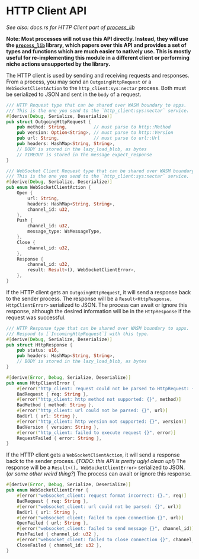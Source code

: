 # HTTP Client API

*See also: docs.rs for HTTP Client part of [process_lib](../process_stdlib/overview.md)*

**Note: Most processes will not use this API directly. Instead, they will use the [`process_lib`](./process_stdlib/overview.md) library, which papers over this API and provides a set of types and functions which are much easier to natively use. This is mostly useful for re-implementing this module in a different client or performing niche actions unsupported by the library.**

The HTTP client is used by sending and receiving requests and responses.
From a process, you may send an `OutgoingHttpRequest` or a `WebSocketClientAction` to the `http_client:sys:nectar` process.
Both must be serialized to JSON and sent in the `body` of a request.

```rust
/// HTTP Request type that can be shared over WASM boundary to apps.
/// This is the one you send to the `http_client:sys:nectar` service.
#[derive(Debug, Serialize, Deserialize)]
pub struct OutgoingHttpRequest {
    pub method: String,          // must parse to http::Method
    pub version: Option<String>, // must parse to http::Version
    pub url: String,             // must parse to url::Url
    pub headers: HashMap<String, String>,
    // BODY is stored in the lazy_load_blob, as bytes
    // TIMEOUT is stored in the message expect_response
}
```

```rust
/// WebSocket Client Request type that can be shared over WASM boundary to apps.
/// This is the one you send to the `http_client:sys:nectar` service.
#[derive(Debug, Serialize, Deserialize)]
pub enum WebSocketClientAction {
    Open {
        url: String,
        headers: HashMap<String, String>,
        channel_id: u32,
    },
    Push {
        channel_id: u32,
        message_type: WsMessageType,
    },
    Close {
        channel_id: u32,
    },
    Response {
        channel_id: u32,
        result: Result<(), WebSocketClientError>,
    },
}
```

If the HTTP client gets an `OutgoingHttpRequest`, it will send a response back to the sender process.
The response will be a `Result<HttpResponse, HttpClientError>` serialized to JSON. The process can await or ignore this response, although the desired information will be in the `HttpResponse` if the request was successful.

```rust
/// HTTP Response type that can be shared over WASM boundary to apps.
/// Respond to [`IncomingHttpRequest`] with this type.
#[derive(Debug, Serialize, Deserialize)]
pub struct HttpResponse {
    pub status: u16,
    pub headers: HashMap<String, String>,
    // BODY is stored in the lazy_load_blob, as bytes
}

#[derive(Error, Debug, Serialize, Deserialize)]
pub enum HttpClientError {
    #[error("http_client: request could not be parsed to HttpRequest: {}.", req)]
    BadRequest { req: String },
    #[error("http_client: http method not supported: {}", method)]
    BadMethod { method: String },
    #[error("http_client: url could not be parsed: {}", url)]
    BadUrl { url: String },
    #[error("http_client: http version not supported: {}", version)]
    BadVersion { version: String },
    #[error("http_client: failed to execute request {}", error)]
    RequestFailed { error: String },
}
```

If the HTTP client gets a `WebSocketClientAction`, it will send a response back to the sender process.
(*TODO: this API is pretty ugly! clean up!*)
The response will be a `Result<(), WebSocketClientError>` serialized to JSON.
(*or some other weird thing?*)
The process can await or ignore this response.

```rust
#[derive(Error, Debug, Serialize, Deserialize)]
pub enum WebSocketClientError {
    #[error("websocket_client: request format incorrect: {}.", req)]
    BadRequest { req: String },
    #[error("websocket_client: url could not be parsed: {}", url)]
    BadUrl { url: String },
    #[error("websocket_client: failed to open connection {}", url)]
    OpenFailed { url: String },
    #[error("websocket_client: failed to send message {}", channel_id)]
    PushFailed { channel_id: u32 },
    #[error("websocket_client: failed to close connection {}", channel_id)]
    CloseFailed { channel_id: u32 },
}
```
